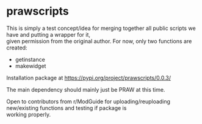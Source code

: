 # prawscripts

This is simply a test concept/idea for merging together all public scripts we have and putting a wrapper for it,  
given permission from the original author. For now, only two functions are created:

* getinstance
* makewidget

Installation package at https://pypi.org/project/prawscripts/0.0.3/

The main dependency should mainly just be PRAW at this time.

Open to contributors from r/ModGuide for uploading/reuploading new/existing functions and testing if package is  
working properly.
